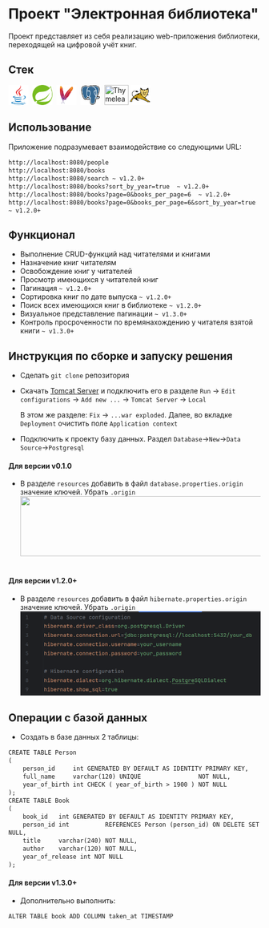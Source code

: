 # Проект "Электронная библиотека"
Проект представляет из себя реализацию web-приложения библиотеки, переходящей на цифровой учёт книг.

## Стек
<div>
  <img src="https://github.com/devicons/devicon/blob/master/icons/java/java-original.svg" title="Java-8" alt="Java" width="40" height="40"/>&nbsp;
  <img src="https://github.com/devicons/devicon/blob/master/icons/spring/spring-original.svg" title="Spring-5-2-25" alt="Spring" width="40" height="40"/>&nbsp;
  <img src="https://github.com/devicons/devicon/blob/master/icons/maven/maven-original.svg" title="Maven" alt="Maven" width="40" height="40"/>&nbsp;
  <img src="https://github.com/devicons/devicon/blob/master/icons/postgresql/postgresql-original.svg" title="Postgresql" alt="Postgresql" width="40" height="40"/>&nbsp;
  <img src="https://github.com/geozakharenko/DigitalLibrary/assets/160642323/16563eb7-1fb6-406d-934e-80f7f75d151b" title="Thymeleaf" width="48" height="40">
  <img src="https://github.com/devicons/devicon/blob/master/icons/tomcat/tomcat-original.svg" title="Tomcat 9" alt="Tomcat" width="40" height="40"/>&nbsp;
</div>

## Использование
Приложение подразумевает взаимодействие со следующими URL:
```
http://localhost:8080/people
http://localhost:8080/books
http://localhost:8080/search ~ v1.2.0+
http://localhost:8080/books?sort_by_year=true  ~ v1.2.0+
http://localhost:8080/books?page=0&books_per_page=6  ~ v1.2.0+
http://localhost:8080/books?page=0&books_per_page=6&sort_by_year=true  ~ v1.2.0+
```
## Функционал
- Выполнение CRUD-функций над читателями и книгами
- Назначение книг читателям
- Освобождение книг у читателей
- Просмотр имеющихся у читателей книг
- Пагинация ```~ v1.2.0+```
- Сортировка книг по дате выпуска ```~ v1.2.0+```
- Поиск всех имеющихся книг в библиотеке ```~ v1.2.0+```
- Визуальное представление пагинации  ```~ v1.3.0+```
- Контроль просроченности по времянахождению у читателя взятой книги ```~ v1.3.0+```
    
## Инструкция по сборке и запуску решения
- Сделать `git clone` репозитория
- Скачать [Tomcat Server](https://tomcat.apache.org/) и подключить его в разделе `Run` -> `Edit configurations` -> `Add new ...` -> `Tomcat Server` -> `Local`

  В этом же разделе: `Fix` -> `...war exploded`. Далее, во вкладке `Deployment` очистить поле `Application context`
- Подключить к проекту базу данных. Раздел `Database`->`New`->`Data Source`->`Postgresql`

#### Для версии v0.1.0
- В разделе `resources` добавить в файл `database.properties.origin` значение ключей. Убрать ```.origin```
<img src="https://github.com/geozakharenko/DigitalLibrary/assets/160642323/06f9ba40-8e7e-49ca-978c-15a0d4213813" width="600" height="120"/>&nbsp;

#### Для версии v1.2.0+
- В разделе `resources` добавить в файл `hibernate.properties.origin` значение ключей. Убрать ```.origin```
![img.png](img.png)

## Операции с базой данных
- Создать в базе данных 2 таблицы:
```
CREATE TABLE Person
(
    person_id     int GENERATED BY DEFAULT AS IDENTITY PRIMARY KEY,
    full_name     varchar(120) UNIQUE                NOT NULL,
    year_of_birth int CHECK ( year_of_birth > 1900 ) NOT NULL
);
CREATE TABLE Book
(
    book_id   int GENERATED BY DEFAULT AS IDENTITY PRIMARY KEY,
    person_id int          REFERENCES Person (person_id) ON DELETE SET NULL,
    title     varchar(240) NOT NULL,
    author    varchar(120) NOT NULL,
    year_of_release int NOT NULL
);
```
#### Для версии v1.3.0+
- Дополнительно выполнить:
```
ALTER TABLE book ADD COLUMN taken_at TIMESTAMP
```
